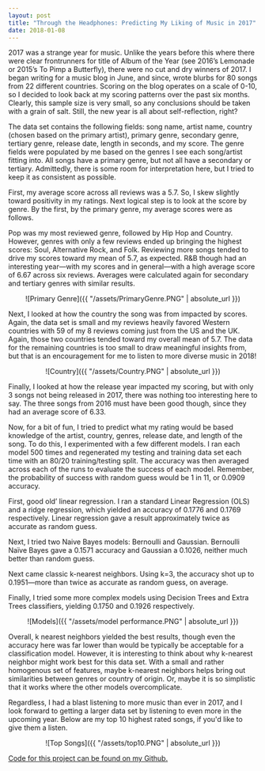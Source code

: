 ```yaml
---
layout: post
title: "Through the Headphones: Predicting My Liking of Music in 2017"
date: 2018-01-08
---
```

2017 was a strange year for music. Unlike the years before this where there were clear frontrunners for title of Album of the Year (see 2016’s Lemonade or 2015’s To Pimp a Butterfly), there were no cut and dry winners of 2017. I began writing for a music blog in June, and since, wrote blurbs for 80 songs from 22 different countries. Scoring on the blog operates on a scale of 0-10, so I decided to look back at my scoring patterns over the past six months. Clearly, this sample size is very small, so any conclusions should be taken with a grain of salt. Still, the new year is all about self-reflection, right?

The data set contains the following fields: song name, artist name, country (chosen based on the primary artist), primary genre, secondary genre, tertiary genre, release date, length in seconds, and my score. The genre fields were populated by me based on the genres I see each song/artist fitting into. All songs have a primary genre, but not all have a secondary or tertiary. Admittedly, there is some room for interpretation here, but I tried to keep it as consistent as possible.

First, my average score across all reviews was a 5.7. So, I skew slightly toward positivity in my ratings. Next logical step is to look at the score by genre. By the first, by the primary genre, my average scores were as follows.

Pop was my most reviewed genre, followed by Hip Hop and Country. However, genres with only a few reviews ended up bringing the highest scores: Soul, Alternative Rock, and Folk. Reviewing more songs tended to drive my scores toward my mean of 5.7, as expected. R&B though had an interesting year—with my scores and in general—with a high average score of 6.67 across six reviews.  Averages were calculated again for secondary and tertiary genres with similar results.
<center>
![Primary Genre]({{ "/assets/PrimaryGenre.PNG" | absolute_url }})
</center>

 
Next, I looked at how the country the song was from impacted by scores. Again, the data set is small and my reviews heavily favored Western countries with 59 of my 8 reviews coming just from the US and the UK. Again, those two countries tended toward my overall mean of 5.7. The data for the remaining countries is too small to draw meaningful insights from, but that is an encouragement for me to listen to more diverse music in 2018!
<center>
![Country]({{ "/assets/Country.PNG" | absolute_url }})
</center>


Finally, I looked at how the release year impacted my scoring, but with only 3 songs not being released in 2017, there was nothing too interesting here to say. The three songs from 2016 must have been good though, since they had an average score of 6.33.

Now, for a bit of fun, I tried to predict what my rating would be based knowledge of the artist, country, genres, release date, and length of the song. To do this, I experimented with a few different models. I ran each model 500 times and regenerated my testing and training data set each time with an 80/20 training/testing split. The accuracy was then averaged across each of the runs to evaluate the success of each model. Remember, the probability of success with random guess would be 1 in 11, or 0.0909 accuracy.

First, good old’ linear regression. I ran a standard Linear Regression (OLS) and a ridge regression, which yielded an accuracy of 0.1776 and 0.1769 respectively. Linear regression gave a result approximately twice as accurate as random guess.

Next, I tried two Naive Bayes models: Bernoulli and Gaussian. Bernoulli Naïve Bayes gave a 0.1571 accuracy and Gaussian a 0.1026, neither much better than random guess.

Next came classic k-nearest neighbors. Using k=3, the accuracy shot up to 0.1951—more than twice as accurate as random guess, on average.

Finally, I tried some more complex models using Decision Trees and Extra Trees classifiers, yielding 0.1750 and 0.1926 respectively.

<center>
![Models]({{ "/assets/model performance.PNG" | absolute_url }})
</center>


Overall, k nearest neighbors yielded the best results, though even the accuracy here was far lower than would be typically be acceptable for a classification model. However, it is interesting to think about why k-nearest neighbor might work best for this data set. With a small and rather homogenous set of features, maybe k-nearest neighbors helps bring out similarities between genres or country of origin. Or, maybe it is so simplistic that it works where the other models overcomplicate.

Regardless, I had a blast listening to more music than ever in 2017, and I look forward to getting a larger data set by listening to even more in the upcoming year. Below are my top 10 highest rated songs, if you'd like to give them a listen. 

<center>
![Top Songs]({{ "/assets/top10.PNG" | absolute_url }})
</center>

[Code for this project can be found on my Github.](https://github.com/ashleyajohn/musicof2017)
